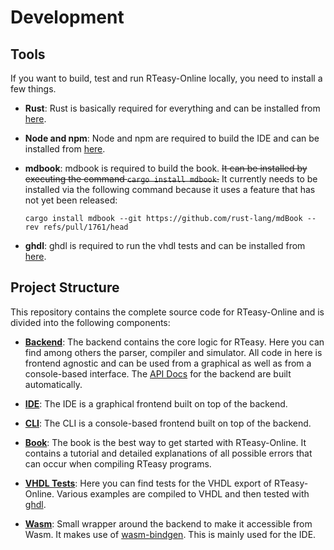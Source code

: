 # Development

## Tools

If you want to build, test and run RTeasy-Online locally, you need to install a few things.

- **Rust**: Rust is basically required for everything and can be installed from [here](https://www.rust-lang.org/).

- **Node and npm**: Node and npm are required to build the IDE and can be installed from [here](https://nodejs.org/en/).

- **mdbook**: mdbook is required to build the book. ~~It can be installed by executing the command `cargo install mdbook`.~~ It currently needs to be installed via the following command because it uses a feature that has not yet been released:

  ```
  cargo install mdbook --git https://github.com/rust-lang/mdBook --rev refs/pull/1761/head
  ```

- **ghdl**: ghdl is required to run the vhdl tests and can be installed from [here](https://github.com/ghdl/ghdl).

## Project Structure

This repository contains the complete source code for RTeasy-Online and is divided into the following components:

- **[Backend](./backend/README.md)**: The backend contains the core logic for RTeasy. Here you can find among others the parser, compiler and simulator. All code in here is frontend agnostic and can be used from a graphical as well as from a console-based interface. The [API Docs](https://iti-luebeck.github.io/rteasy-online/dev/docs/backend/rt_easy) for the backend are built automatically.

- **[IDE](./ide/README.md)**: The IDE is a graphical frontend built on top of the backend.

- **[CLI](./cli/README.md)**: The CLI is a console-based frontend built on top of the backend.

- **[Book](./book/README.md)**: The book is the best way to get started with RTeasy-Online. It contains a tutorial and detailed explanations of all possible errors that can occur when compiling RTeasy programs.

- **[VHDL Tests](./vhdl-tests/README.md)**: Here you can find tests for the VHDL export of RTeasy-Online. Various examples are compiled to VHDL and then tested with [ghdl](https://github.com/ghdl/ghdl).

- **[Wasm](./wasm/README.md)**: Small wrapper around the backend to make it accessible from Wasm. It makes use of [wasm-bindgen](https://github.com/rustwasm/wasm-bindgen). This is mainly used for the IDE.
